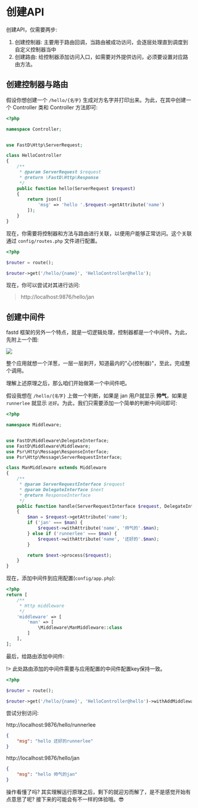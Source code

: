 # 创建API

创建API，仅需要两步:

1. 创建控制器: 主要用于路由回调，当路由被成功访问，会逐层处理直到调度到自定义控制器当中
2. 创建路由: 给控制器添加访问入口，如需要对外提供访问，必须要设置对应路由方法。

## 创建控制器与路由

假设你想创建一个 `/hello/{名字}` 生成对方名字并打印出来。为此，在其中创建一个 Controller 类和 Controller 方法即可:

```php
<?php

namespace Controller;


use FastD\Http\ServerRequest;

class HelloController
{
    /**
     * @param ServerRequest $request
     * @return \FastD\Http\Response
     */
    public function hello(ServerRequest $request)
    {
        return json([
            'msg' => 'hello '.$request->getAttribute('name')
        ]);
    }
}
```

现在，你需要将控制器和方法与路由进行关联，以便用户能够正常访问。这个关联通过 `config/routes.php` 文件进行配置。

```php
<?php

$router = route();

$router->get('/hello/{name}', 'HelloController@hello');
```

现在，你可以尝试对其进行访问:

> http://localhost:9876/hello/jan

## 创建中间件

fastd 框架的另外一个特点，就是一切逻辑处理，控制器都是一个中间件。为此，先附上一个图:

![](https://www.slimframework.com/docs/images/middleware.png)

整个应用就想一个洋葱，一层一层剥开，知道最内的"心(控制器)"，至此，完成整个调用。

理解上述原理之后，那么咱们开始做第一个中间件吧。

假设我想在 `/hello/{名字}` 上做一个判断，如果是 jan 用户就显示 **帅气**，如果是 `runnerlee` 就显示 `还好`。为此，我们只需要添加一个简单的判断中间间即可:

```php
<?php

namespace Middleware;


use FastD\Middleware\DelegateInterface;
use FastD\Middleware\Middleware;
use Psr\Http\Message\ResponseInterface;
use Psr\Http\Message\ServerRequestInterface;

class ManMiddleware extends Middleware
{
    /**
     * @param ServerRequestInterface $request
     * @param DelegateInterface $next
     * @return ResponseInterface
     */
    public function handle(ServerRequestInterface $request, DelegateInterface $next)
    {
        $man = $request->getAttribute('name');
        if ('jan' === $man) {
            $request->withAttribute('name', '帅气的'.$man);
        } else if ('runnerlee' === $man) {
            $request->withAttribute('name', '还好的'.$man);
        }

        return $next->process($request);
    }
}
```

现在，添加中间件到应用配置(`config/app.php`):

```php
<?php
return [
    /**
     * Http middleware
     */
    'middleware' => [
        'man' => [
            \Middleware\ManMiddleware::class
        ]
    ],
];
```

最后，给路由添加中间件: 

!> 此处路由添加的中间件需要与应用配置的中间件配置key保持一致。

```php
<?php

$router = route();

$router->get('/hello/{name}', 'HelloController@hello')->withAddMiddleware('man');
```

尝试分别访问:

http://localhost:9876/hello/runnerlee

```json
{
    "msg": "hello 还好的runnerlee"
}
```

http://localhost:9876/hello/jan

```json
{
    "msg": "hello 帅气的jan"
}
```

操作看懂了吗? 其实理解运行原理之后，剩下的就迎刃而解了，是不是感觉开始有点意思了呢? 接下来的可能会有不一样的体验哦。😎
